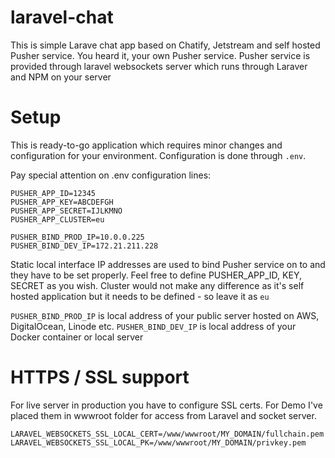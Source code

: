 # laravel-chat
This is simple Larave chat app based on Chatify, Jetstream and self hosted Pusher service. You heard it, your own Pusher service.
Pusher service is provided through laravel websockets server which runs through Laraver and NPM on your server


# Setup
This is ready-to-go application which requires minor changes and configuration for your environment. Configuration is done through  ` .env `.

Pay special attention on .env configuration lines:

``` 
PUSHER_APP_ID=12345
PUSHER_APP_KEY=ABCDEFGH
PUSHER_APP_SECRET=IJLKMNO
PUSHER_APP_CLUSTER=eu

PUSHER_BIND_PROD_IP=10.0.0.225
PUSHER_BIND_DEV_IP=172.21.211.228
```

Static local interface IP addresses are used to bind Pusher service on to and they have to be set properly. Feel free to define PUSHER_APP_ID, KEY, SECRET as you wish. Cluster would not make any difference as it's self hosted application but it needs to be defined - so leave it as ` eu ` 

` PUSHER_BIND_PROD_IP ` is local address of your public server hosted on AWS, DigitalOcean, Linode etc. 
` PUSHER_BIND_DEV_IP ` is local address of your Docker container or local server

# HTTPS / SSL support

For live server in production you have to configure SSL certs. For Demo I've placed them in wwwroot folder for access from Laravel and socket server.

```
LARAVEL_WEBSOCKETS_SSL_LOCAL_CERT=/www/wwwroot/MY_DOMAIN/fullchain.pem
LARAVEL_WEBSOCKETS_SSL_LOCAL_PK=/www/wwwroot/MY_DOMAIN/privkey.pem
```

